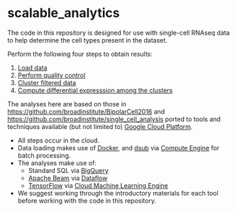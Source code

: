 # scalable_analytics

The code in this repository is designed for use with single-cell RNAseq data to help determine the cell types present in the dataset.

Perform the following four steps to obtain results:

1. [Load data](./data_loading)
2. [Perform quality control](./quality_control)
3. [Cluster filtered data](./clustering)
4. [Compute differential expresssion among the clusters](./differential_expression)

The analyses here are based on those in https://github.com/broadinstitute/BipolarCell2016
and https://github.com/broadinstitute/single_cell_analysis
ported to tools and techniques available (but not limited to) [Google Cloud Platform](https://cloud.google.com/).

* All steps occur in the cloud.
* Data loading makes use of [Docker](https://www.docker.com/), and [dsub](https://github.com/googlegenomics/dsub) via [Compute Engine](https://cloud.google.com/compute/docs/) for batch processing.
* The analyses make use of:
    * Standard SQL via [BigQuery](https://cloud.google.com/bigquery/docs/)
    * [Apache Beam](https://beam.apache.org/) via [Dataflow](https://cloud.google.com/dataflow/docs/)
    * [TensorFlow](https://www.tensorflow.org/) via [Cloud Machine Learning Engine](https://cloud.google.com/ml-engine/docs/)
* We suggest working through the introductory materials for each tool before working with the code in this repository.

